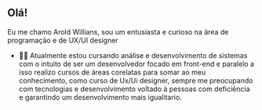 ## Olá! 
 Eu me chamo Arold Willians, sou um entusiasta e curioso na área de programação e de UX/UI designer

 

-  👨‍💻 Atualmente estou cursando análise e desenvolvimento de sistemas  com o intuito de ser um desenvolvedor focado em front-end e paralelo a isso realizo cursos de áreas corelatas para somar ao meu conhecimento, como curso de Ux/Ui designer, sempre me preocupando com tecnologias e desenvolvimento voltado à pessoas com deficiência e garantindo um desenvolvimento mais igualitario.

